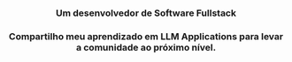<div> 
  <div>
    <h3 align="center">Um desenvolvedor de Software Fullstack</h3>
    <h3 align="center">Compartilho meu aprendizado em LLM Applications para levar a comunidade ao próximo nível.</h3>
  </div>
</div>

